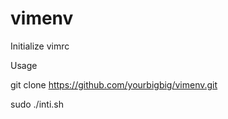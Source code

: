 # vimenv
Initialize vimrc

Usage

git clone  https://github.com/yourbigbig/vimenv.git


sudo ./inti.sh
